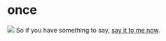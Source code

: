 # once
![](https://travis-ci.org/ahbing/once.svg)
So if you have something to say, [say it to me now](http://music.163.com/#/song?id=4340796).
